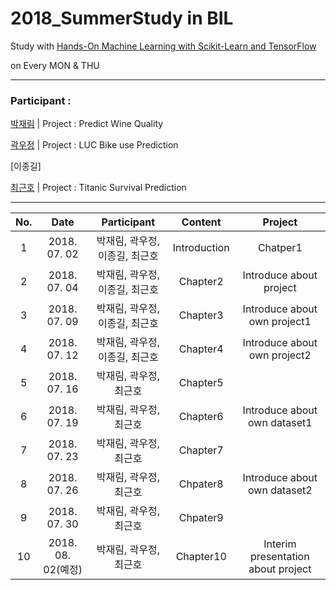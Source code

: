# 2018_SummerStudy in BIL

Study with [Hands-On Machine Learning with Scikit-Learn and TensorFlow](http://shop.oreilly.com/product/0636920052289.do) 

on Every MON & THU
***

### Participant : 

[박재림](https://github.com/ParkJaeRim) | Project : Predict Wine Quality

[곽우정](https://github.com/kfriendship) | Project : LUC Bike use Prediction

[이종길]

[최근호](https://github.com/cgh2797) | Project : Titanic Survival Prediction

***

No. | Date | Participant | Content | Project
:---:|:---:|:---:|:---:|:---:
1 | 2018. 07. 02 | 박재림, 곽우정, 이종길, 최근호 | Introduction |Chatper1
2 | 2018. 07. 04 | 박재림, 곽우정, 이종길, 최근호 | Chapter2 | Introduce about project
3 | 2018. 07. 09 | 박재림, 곽우정, 이종길, 최근호 | Chapter3 | Introduce about own project1
4 | 2018. 07. 12 | 박재림, 곽우정, 이종길, 최근호 | Chapter4 | Introduce about own project2
5 | 2018. 07. 16 | 박재림, 곽우정, 최근호 | Chapter5
6 | 2018. 07. 19 | 박재림, 곽우정, 최근호 | Chapter6 | Introduce about own dataset1
7 | 2018. 07. 23 | 박재림, 곽우정, 최근호 | Chapter7
8 | 2018. 07. 26 | 박재림, 곽우정, 최근호 | Chpater8 | Introduce about own dataset2
9 | 2018. 07. 30 | 박재림, 곽우정, 최근호 | Chpater9
10 | 2018. 08. 02(예정) | 박재림, 곽우정, 최근호 | Chapter10 | Interim presentation about project
